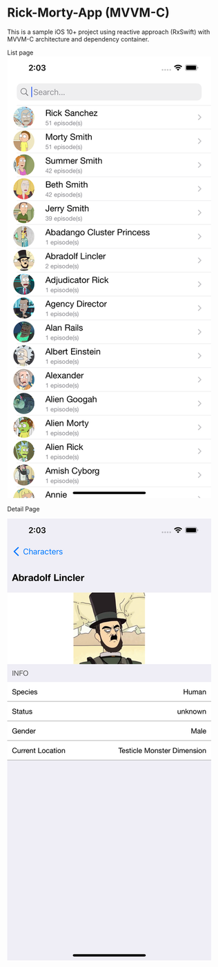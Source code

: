 # Rick-Morty-App (MVVM-C)

This is a sample iOS 10+ project using reactive approach (RxSwift) with MVVM-C architecture and dependency container.



List page
![Screenshot of the running app](app-screen-1.png)


Detail Page


![Screenshot of the running app](app-screen-2.png)

